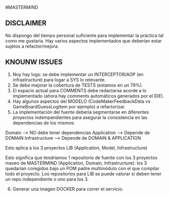 #MASTERMIND


## DISCLAIMER

No dispongo del tiempo personal suficiente para implementar la práctica tal como me gustaría.
Hay varios aspectos implementados que deberían estar sujetos a refactor/mejora.


## KNOUNW ISSUES

1.  Noy hay logs: se debe implementar un INTERCEPTOR/AOP (en infrastructure) para logar a SYS lo relevante.
2.  Se debe mejorar la cobertura de TESTS (estamos en un 79%).
3.  El espacio actual para COMMENTS debe redactarse acorde a lo implementado (ahora hay comments automáticos generados por el IDE).
4.  Hay algunos aspectos del MODELO (CodeMakerFeedbackData vs GameBoardGuessLogItem por ejemplo) a refactorizar.
5.  La implementación del fuente debería segmentarse en diferentes proyectos indempendientes para asegurar la consistencia en las dependencias de los mismos:

Domain --> NO debe tener dependencias
Application --> Depende de DOMAIN
Infrastructure --> Depende de DOMAIN & APPLICATION

Esto aplica a los 3 proyectos LIB (Application, Model, Infrastructure)

Esto significa que tendríamos 1 repositorio de fuente con los 3 proyectos maven de MASTERMIND (Application, Domain, Infrastructure): los 3 quedarían coregidos bajo un POM padre multimódulo con el que compilar todo el proyecto.
Los repositorios para LIB se puede valorar si deben tener un repo independiente o uno para los 3.

6.  Generar una imagen DOCKER para correr el servicio.
